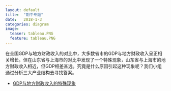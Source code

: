 ```yaml
---
layout: default
title:  "期中专题"
date:   2018-1-3
categories: diagram
image:
  teaser: tableau.PNG
  feature: tableau.PNG
---
```

在全国GDP与地方财政收入的对比中，大多数省市的GDP与地方财政收入呈正相关增长。但在山东省与上海市的对比中发现了一个特殊现象，山东省与上海市的地方财政收入相近，但GDP相差甚远。究竟是什么原因引起这种现象呢？我们小组通过分析三大产业结构去寻找答案。

 
* [GDP与地方财政收入的特殊现象](https://lyanwaiting.github.io/infovis/p_group/P.html)
